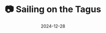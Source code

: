 ---
title: '📷 Sailing on the Tagus'
date: '2024-12-28'
image: "https://cdn.diblasio.social/static/photos/2024/2024-12-28.jpg"
alt_text: "A sailboat glides on the water at sunset near Ponte 25 de Abril in Lisbon, Portugal."
tags:
  - "#Photography"
  - "#Lisboa"
  - "#Lisbon"
  - "#Portugal"
  - "#Sailing"
  - "#Sunset"
  - "#Fujifilm"
  - "#Mirrorless"
  - "#LandscapePhotography"
  - "#TravelPhotography"
  - "#Seascape"
  - "#FujiFilmXT4"
description: ''
created_date: '2024-12-28'
location: "Ponte 25 de Abril, Carris - Estação de Recolha de Eléctricos de Santo Amaro, Alcântara, Lisboa, 1350-353, Portugal"
exif_data: "FUJIFILM X-T4 XF35mmF2 R WR (1/640 | f/8 | ISO 200)"
draft: false
---
